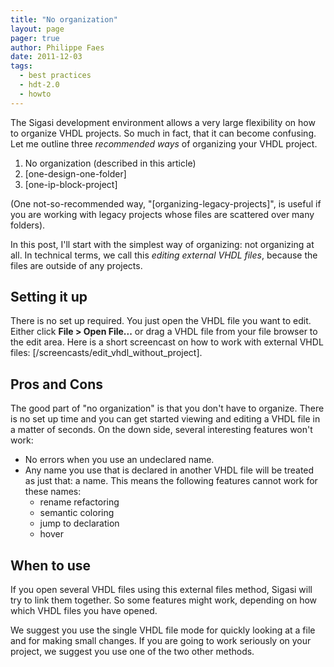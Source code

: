 ```yaml
---
title: "No organization"
layout: page 
pager: true
author: Philippe Faes
date: 2011-12-03
tags: 
  - best practices
  - hdt-2.0
  - howto
---
```


The Sigasi development environment allows a very large flexibility on how to organize VHDL projects. So much in fact, that it can become confusing. Let me outline three _recommended ways_ of organizing your VHDL project. 

1. No organization (described in this article)
2. [one-design-one-folder]
3. [one-ip-block-project]

(One not-so-recommended way, "[organizing-legacy-projects]", is useful if you are working with legacy projects whose files are scattered over many folders).

In this post, I'll start with the simplest way of organizing: not organizing at all. In technical terms, we call this _editing external VHDL files_, because the files are outside of any projects.

## Setting it up

There is no set up required. You just open the VHDL file you want to edit. Either click **File > Open File...** or drag a VHDL file from your file browser to the edit area. Here is a short screencast on how to work with external VHDL files: [/screencasts/edit_vhdl_without_project].

## Pros and Cons

The good part of "no organization" is that you don't have to organize. There is no set up time and you can get started viewing and editing a VHDL file in a matter of seconds. On the down side, several interesting features won't work:

* No errors when you use an undeclared name.
* Any name you use that is declared in another VHDL file will be treated as just that: a name. This means the following features cannot work for these names:
	* rename refactoring
	* semantic coloring
	* jump to declaration
	* hover

## When to use

If you open several VHDL files using this external files method, Sigasi will try to link them together. So some features might work, depending on how which VHDL files you have opened.

We suggest you use the single VHDL file mode for quickly looking at a file and for making small changes. If you are going to work seriously on your project, we suggest you use one of the two other methods.
